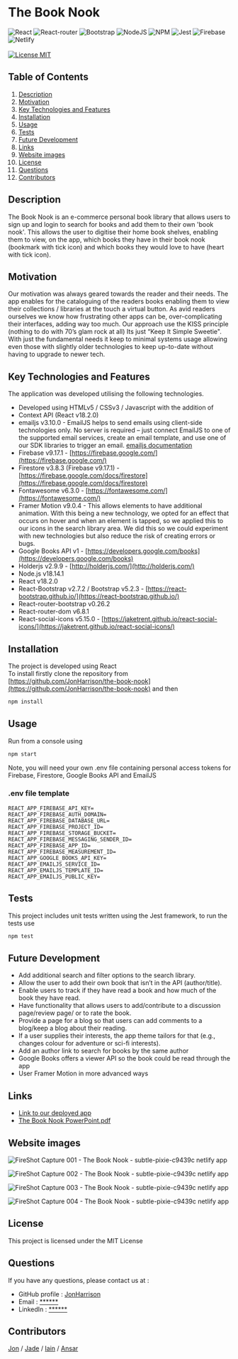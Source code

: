 # The Book Nook

![React](https://img.shields.io/badge/React-20232A?style=for-the-badge&logo=react&logoColor=61DAFB)
![React-router](https://img.shields.io/badge/React_Router-CA4245?style=for-the-badge&logo=react-router&logoColor=white)
![Bootstrap](https://img.shields.io/badge/Bootstrap-563D7C?style=for-the-badge&logo=bootstrap&logoColor=white)
![NodeJS](https://img.shields.io/badge/node.js-6DA55F?style=for-the-badge&logo=node.js&logoColor=white)
![NPM](https://img.shields.io/badge/NPM-%23000000.svg?style=for-the-badge&logo=npm&logoColor=white)
![Jest](https://img.shields.io/badge/-jest-%23C21325?style=for-the-badge&logo=jest&logoColor=white)
![Firebase](https://img.shields.io/badge/firebase-%23039BE5.svg?style=for-the-badge&logo=firebase)
![Netlify](https://img.shields.io/badge/netlify-%23000000.svg?style=for-the-badge&logo=netlify&logoColor=#00C7B7)
<br />
<br />
[![License MIT](https://img.shields.io/badge/License-MIT-yellow.svg)](https://opensource.org/licenses/MIT)

## Table of Contents
1. [Description](#description)
2. [Motivation](#motivation)
3. [Key Technologies and Features](#key-technologies-and-features)
4. [Installation](#installation)
5. [Usage](#usage)
6. [Tests](#tests)
7. [Future Development](#future-development)
8. [Links](#links)
9. [Website images](#website-images)
10. [License](#license)
11. [Questions](#questions)
12. [Contributors](#contributors)


## Description

The Book Nook is an e-commerce personal book library that allows users to sign up and login to search for books and add them to their own 'book nook'. This allows the user to digitise their home book shelves, enabling them to view, on the app, which books they have in their book nook (bookmark with tick icon) and which books they would love to have (heart with tick icon).

## Motivation

Our motivation was always geared towards the reader and their needs. The app enables for the cataloguing of the readers books enabling them to view their collections / libraries at the touch a virtual button. As avid readers ourselves we know how frustrating other apps can be, over-complicating their interfaces, adding way too much. Our approach use the KISS principle (nothing to do with 70’s glam rock at all) Its just “Keep It Simple Sweetie". With just the fundamental needs it keep to minimal systems usage allowing even those with slightly older technologies to keep up-to-date without having to upgrade to newer tech.

## Key Technologies and Features

The application was developed utilising the following technologies.

* Developed using HTMLv5 / CSSv3 / Javascript with the addition of
* Context API (React v18.2.0)
* emailjs v3.10.0 - EmailJS helps to send emails using client-side technologies only. No server is required – just connect EmailJS to one of the supported email services, create an email template, and use one of our SDK libraries to trigger an email. [emailjs documentation](https://www.emailjs.com/docs/)
* Firebase v9.17.1 - [https://firebase.google.com/](https://firebase.google.com/)
* Firestore v3.8.3 (Firebase v9.17.1) - [https://firebase.google.com/docs/firestore](https://firebase.google.com/docs/firestore)
* Fontawesome v6.3.0 - [https://fontawesome.com/](https://fontawesome.com/)
* Framer Motion v9.0.4 - This allows elements to have additional animation. With this being a new technology, we opted for an effect that occurs on hover and when an element is tapped, so we applied this to our icons in the search library area. We did this so we could experiment with new technologies but also reduce the risk of creating errors or bugs.
* Google Books API v1 - [https://developers.google.com/books](https://developers.google.com/books)
* Holderjs v2.9.9 - [http://holderjs.com/](http://holderjs.com/)
* Node.js v18.14.1
* React v18.2.0
* React-Bootstrap v2.7.2 / Bootstrap v5.2.3 - [https://react-bootstrap.github.io/](https://react-bootstrap.github.io/)
* React-router-bootstrap v0.26.2
* React-router-dom v6.8.1
* React-social-icons v5.15.0 - [https://jaketrent.github.io/react-social-icons/](https://jaketrent.github.io/react-social-icons/)

## Installation
The project is developed using React
<br />
To install firstly clone the repository from [https://github.com/JonHarrison/the-book-nook](https://github.com/JonHarrison/the-book-nook) and then
```bash
npm install
```

## Usage
Run from a console using
```bash
npm start
```

Note, you will need your own .env file containing personal access tokens for Firebase, Firestore, Google Books API and EmailJS

### .env file template

```
REACT_APP_FIREBASE_API_KEY=
REACT_APP_FIREBASE_AUTH_DOMAIN=
REACT_APP_FIREBASE_DATABASE_URL=
REACT_APP_FIREBASE_PROJECT_ID=
REACT_APP_FIREBASE_STORAGE_BUCKET=
REACT_APP_FIREBASE_MESSAGING_SENDER_ID=
REACT_APP_FIREBASE_APP_ID=
REACT_APP_FIREBASE_MEASUREMENT_ID=
REACT_APP_GOOGLE_BOOKS_API_KEY=
REACT_APP_EMAILJS_SERVICE_ID=
REACT_APP_EMAILJS_TEMPLATE_ID=
REACT_APP_EMAILJS_PUBLIC_KEY=
```

## Tests

This project includes unit tests written using the Jest framework, to run the tests use
```bash
npm test
```

## Future Development
* Add additional search and filter options to the search library.
* Allow the user to add their own book that isn’t in the API (author/title).​
* Enable users to track if they have read a book and how much of the book they have read.​
* Have functionality that allows users to add/contribute to a discussion page/review page/  or to rate the book.​
* Provide a page for a blog so that users can add comments to a blog/keep a blog about their reading.​
* If a user supplies their interests, the app theme tailors for that (e.g., changes colour for adventure or sci-fi interests).​
* Add an author link to search for books by the same author​
* Google Books offers a viewer API so the book could be read through the app​
* User Framer Motion in more advanced ways​

## Links

* [Link to our deployed app](https://subtle-pixie-c9439c.netlify.app)
* [The Book Nook PowerPoint.pdf](https://github.com/JonHarrison/the-book-nook/files/10817144/The.Book.Nook.PowerPoint.pdf)

## Website images

![FireShot Capture 001 - The Book Nook - subtle-pixie-c9439c netlify app](https://user-images.githubusercontent.com/115110121/220900288-825f4b60-ed92-43ef-b3df-183b3e7e1546.png)

![FireShot Capture 002 - The Book Nook - subtle-pixie-c9439c netlify app](https://user-images.githubusercontent.com/115110121/220900316-0016ffc0-7b17-4990-9420-4c161ae0243b.png)

![FireShot Capture 003 - The Book Nook - subtle-pixie-c9439c netlify app](https://user-images.githubusercontent.com/115110121/220900390-d5651a6e-80ef-4523-9879-b1c4e6a0aff7.png)

![FireShot Capture 004 - The Book Nook - subtle-pixie-c9439c netlify app](https://user-images.githubusercontent.com/115110121/220900429-059569b6-8b97-4528-a57b-3d7a00ce1664.png)

## License

This project is licensed under the MIT License

## Questions

If you have any questions, please contact us at :

* GitHub profile : [JonHarrison](https://github.com/JonHarrison)
* Email : [******](mailto:*****)
* LinkedIn : [******]()

## Contributors

[Jon](https://github.com/JonHarrison) / 
[Jade](https://github.com/JCourtney22) / 
[Iain](https://github.com/lokiheim) / 
[Ansar](https://github.com/ansarraja)
